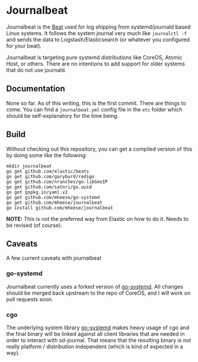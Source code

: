 # Journalbeat

Journalbeat is the [Beat](https://www.elastic.co/products/beats) used for log
shipping from systemd/journald based Linux systems. It follows the system journal
very much like `journalctl -f` and sends the data to Logstash/Elasticsearch (or
whatever you configured for your beat).

Journalbeat is targeting pure systemd distributions like CoreOS, Atomic Host, or
others. There are no intentions to add support for older systems that do not use
journald.

## Documentation

None so far. As of this writing, this is the first commit. There are things to
come. You can find a `journalbeat.yml` config file in the `etc` folder which
should be self-explanatory for the time being.

## Build

Without checking out this repository, you can get a compiled version of this by
doing some like the following:

```
mkdir journalbeat
go get github.com/elastic/beats
go get github.com/garyburd/redigo
go get github.com/nranchev/go-libGeoIP
go get github.com/satori/go.uuid
go get gopkg.in/yaml.v2
go get github.com/mheese/go-systemd
go get github.com/mheese/journalbeat
go install github.com/mheese/journalbeat
```

**NOTE:** This is not the preferred way from Elastic on how to do it. Needs to
be revised (of course).

## Caveats

A few current caveats with journalbeat

### go-systemd

Journalbeat currently uses a forked version of [go-systemd](https://github.com/coreos/go-systemd). All changes should be merged back upstream to the repo of CoreOS, and I will work on pull requests soon.

### cgo

The underlying system library [go-systemd](https://github.com/coreos/go-systemd) makes heavy usage of cgo and the final binary will be linked against all client libraries that are needed in order to interact with sd-journal. That means that
the resulting binary is not really platform / distribution independent (which is kind of expected in a way).
